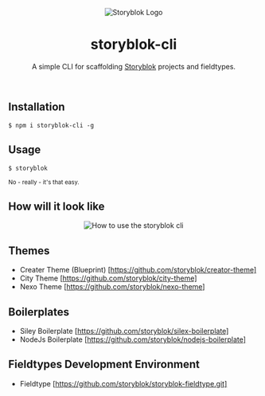 <p align="center">
<img src="https://a.storyblok.com/f/39898/1c9c224705/storyblok_black.svg" alt="Storyblok Logo">
</p>

<p align="center">
  <h1 align="center">storyblok-cli</h1>
  <p align="center">A simple CLI for scaffolding <a href="https://www.storyblok.com" target="_blank">Storyblok</a> projects and fieldtypes.</p>
</p>
<br>

## Installation
```
$ npm i storyblok-cli -g
```

## Usage
```
$ storyblok
```
<sub>No - really - it's that easy.</sub>

## How will it look like
<p align="center">
<img src="https://a.storyblok.com/f/39898/d26d369183/storyblok-cli.gif" alt="How to use the storyblok cli">
</p>

## Themes
- Creater Theme (Blueprint) [https://github.com/storyblok/creator-theme]
- City Theme [https://github.com/storyblok/city-theme]
- Nexo Theme [https://github.com/storyblok/nexo-theme]

## Boilerplates
- Siley Boilerplate [https://github.com/storyblok/silex-boilerplate]
- NodeJs Boilerplate [https://github.com/storyblok/nodejs-boilerplate]

## Fieldtypes Development Environment
- Fieldtype [https://github.com/storyblok/storyblok-fieldtype.git]

